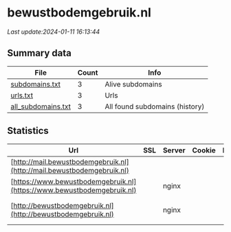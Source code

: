 # bewustbodemgebruik.nl
*Last update:2024-01-11 16:13:44*
## Summary data
| File       | Count | Info |
|------------|-------|------|
|[subdomains.txt](/data/bewustbodemgebruik/subdomains.txt)|3|Alive subdomains|
|[urls.txt](/data/bewustbodemgebruik/urls.txt)|3|Urls|
|[all_subdomains.txt](/data/bewustbodemgebruik/all_subdomains.txt)|3|All found subdomains (history)|
## Statistics
| Url | SSL | Server | Cookie | HSTS | CSP | XFO | XXP | RP | Tech |
|------------|-------|------|------|------|------|------|------|------|------|
|[http://mail.bewustbodemgebruik.nl](http://mail.bewustbodemgebruik.nl)| | | | | | | |:white_check_mark: |Nginx|
|[https://www.bewustbodemgebruik.nl](https://www.bewustbodemgebruik.nl)| |nginx| | | | |:white_check_mark: |:white_check_mark: |Nginx SiteGround|
|[http://bewustbodemgebruik.nl](http://bewustbodemgebruik.nl)| |nginx| | | | |:white_check_mark: |:white_check_mark: |MySQL Nginx PHP Word...|